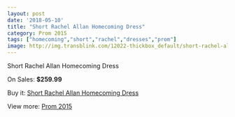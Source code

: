 ```yaml
---
layout: post
date: '2018-05-10'
title: "Short Rachel Allan Homecoming Dress"
category: Prom 2015
tags: ["homecoming","short","rachel","dresses","prom"]
image: http://img.transblink.com/12022-thickbox_default/short-rachel-allan-homecoming-dress.jpg
---
```

Short Rachel Allan Homecoming Dress

On Sales: **$259.99**
<a href="https://www.transblink.com/en/prom-2015/3911-short-rachel-allan-homecoming-dress.html"><amp-img layout="responsive" width="600" height="600" src="//img.transblink.com/12022-thickbox_default/short-rachel-allan-homecoming-dress.jpg" alt="Short Rachel Allan Homecoming Dress 0" /></a>
<a href="https://www.transblink.com/en/prom-2015/3911-short-rachel-allan-homecoming-dress.html"><amp-img layout="responsive" width="600" height="600" src="//img.transblink.com/12024-thickbox_default/short-rachel-allan-homecoming-dress.jpg" alt="Short Rachel Allan Homecoming Dress 1" /></a>
<a href="https://www.transblink.com/en/prom-2015/3911-short-rachel-allan-homecoming-dress.html"><amp-img layout="responsive" width="600" height="600" src="//img.transblink.com/12023-thickbox_default/short-rachel-allan-homecoming-dress.jpg" alt="Short Rachel Allan Homecoming Dress 2" /></a>

Buy it: [Short Rachel Allan Homecoming Dress](https://www.transblink.com/en/prom-2015/3911-short-rachel-allan-homecoming-dress.html "Short Rachel Allan Homecoming Dress")

View more: [Prom 2015](https://www.transblink.com/en/10-prom-2015 "Prom 2015")